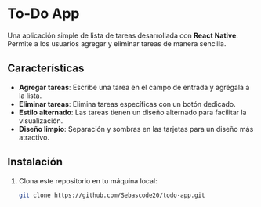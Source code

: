 # To-Do App

Una aplicación simple de lista de tareas desarrollada con **React Native**. Permite a los usuarios agregar y eliminar tareas de manera sencilla.

## Características

- **Agregar tareas**: Escribe una tarea en el campo de entrada y agrégala a la lista.
- **Eliminar tareas**: Elimina tareas específicas con un botón dedicado.
- **Estilo alternado**: Las tareas tienen un diseño alternado para facilitar la visualización.
- **Diseño limpio**: Separación y sombras en las tarjetas para un diseño más atractivo.

## Instalación

1. Clona este repositorio en tu máquina local:

   ```bash
   git clone https://github.com/Sebascode20/todo-app.git
